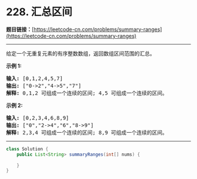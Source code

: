 # 228. 汇总区间

**题目链接：**[https://leetcode-cn.com/problems/summary-ranges](https://leetcode-cn.com/problems/summary-ranges)

---

<div class="content__1Y2H">
 <div class="notranslate">
  <p>给定一个无重复元素的有序整数数组，返回数组区间范围的汇总。</p> 
  <p><strong>示例 1:</strong></p> 
  <pre class="language-text"><strong>输入:</strong> [0,1,2,4,5,7]
<strong>输出:</strong> ["0-&gt;2","4-&gt;5","7"]
<strong>解释: </strong>0,1,2 可组成一个连续的区间;&nbsp;4,5 可组成一个连续的区间。</pre> 
  <p><strong>示例 2:</strong></p> 
  <pre class="language-text"><strong>输入:</strong> [0,2,3,4,6,8,9]
<strong>输出:</strong> ["0","2-&gt;4","6","8-&gt;9"]
<strong>解释: </strong>2,3,4 可组成一个连续的区间;&nbsp;8,9 可组成一个连续的区间。</pre> 
 </div>
</div>

---

```java
class Solution {
    public List<String> summaryRanges(int[] nums) {
        
    }
}
```